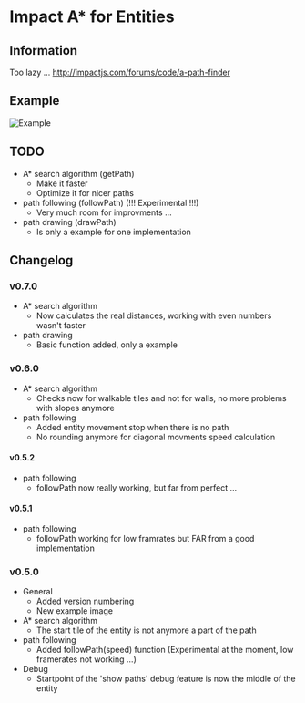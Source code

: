 # Impact A* for Entities

## Information
Too lazy ...
http://impactjs.com/forums/code/a-path-finder

## Example
![Example](/hurik/impact-astar-for-entities/raw/master/example.png)

## TODO
* A* search algorithm (getPath)
    * Make it faster
    * Optimize it for nicer paths
* path following (followPath) (!!! Experimental !!!)
    * Very much room for improvments ...
* path drawing (drawPath)
    * Is only a example for one implementation

## Changelog
### v0.7.0
* A* search algorithm
    * Now calculates the real distances, working with even numbers wasn't faster
* path drawing
    * Basic function added, only a example

### v0.6.0
* A* search algorithm
    * Checks now for walkable tiles and not for walls, no more problems with slopes anymore 
* path following
    * Added entity movement stop when there is no path
    * No rounding anymore for diagonal movments speed calculation

#### v0.5.2
* path following
    * followPath now really working, but far from perfect ...

#### v0.5.1
* path following
    * followPath working for low framrates but FAR from a good implementation

### v0.5.0
* General
    * Added version numbering
    * New example image
* A* search algorithm
    * The start tile of the entity is not anymore a part of the path
* path following
    * Added followPath(speed) function (Experimental at the moment, low framerates not working ...)
* Debug
    * Startpoint of the 'show paths' debug feature is now the middle of the entity